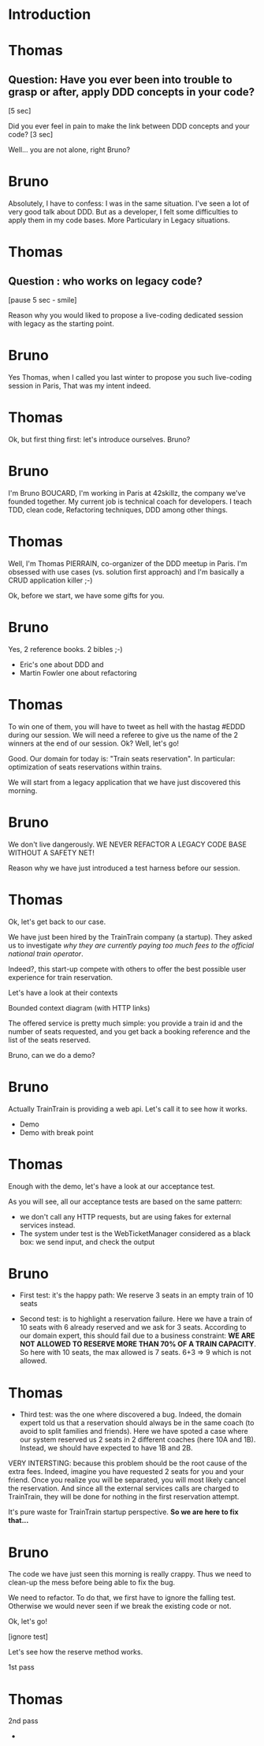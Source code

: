 # Introduction

# Thomas

## Question: Have you ever been into trouble to grasp or after, apply DDD concepts in your code?
[5 sec]

Did you ever feel in pain to make the link between DDD concepts and your code?
[3 sec]

Well... you are not alone, right Bruno?

# Bruno

Absolutely, I have to confess: I was in the same situation. I've seen a lot of very good talk about DDD. But as a developer, I felt some difficulties to apply them in my code bases. More Particulary in Legacy situations.

# Thomas

## Question : who works on legacy code? 
[pause 5 sec - smile]

Reason why you would liked to propose a live-coding dedicated session with legacy as the starting point.

# Bruno

Yes Thomas, when I called you last winter to propose you such live-coding session in Paris, That was my intent indeed.

# Thomas

Ok, but first thing first: let's introduce ourselves. Bruno?

# Bruno

I'm Bruno BOUCARD, I'm working in Paris at 42skillz, the company we've founded together. My current job is technical coach for developers. I teach TDD, clean code, Refactoring techniques, DDD among other things.

# Thomas

Well, I'm Thomas PIERRAIN, co-organizer of the DDD meetup in Paris. I'm obsessed with use cases (vs. solution first approach) and I'm basically a CRUD application killer ;-)

Ok, before we start, we have some gifts for you.

# Bruno

Yes, 2 reference books. 2 bibles ;-)
 - Eric's one about DDD
 and
 - Martin Fowler one about refactoring

# Thomas

To win one of them, you will have to tweet as hell with the hastag #EDDD during our session. We will need a referee to give us the name of the 2 winners at the end of our session. Ok? Well, let's go!

Good. Our domain for today is: "Train seats reservation". In particular: optimization of seats reservations within trains.

We will start from a legacy application that we have just discovered this morning.

# Bruno

We don't live dangerously. WE NEVER REFACTOR A LEGACY CODE BASE WITHOUT A SAFETY NET!

Reason why we have just introduced a test harness before our session.

# Thomas

Ok, let's get back to our case.

We have just been hired by the TrainTrain company (a startup). They asked us to investigate *why they are currently paying too much fees to the official national train operator*.

Indeed?, this start-up compete with others to offer the best possible user experience for train reservation.

Let's have a look at their contexts

Bounded context diagram (with HTTP links)

The offered service is pretty much simple: you provide a train id and the number of seats requested, and you get back a booking reference and the list of the seats reserved.

Bruno, can we do a demo?

# Bruno

Actually TrainTrain is providing a web api. Let's call it to see how it works.
 - Demo
 - Demo with break point


# Thomas

Enough with the demo, let's have a look at our acceptance test.

As you will see, all our acceptance tests are based on the same pattern:
- we don't call any HTTP requests, but are using fakes for external services instead.
- The system under test is the WebTicketManager considered as a black box: we send input, and check the output


# Bruno

- First test: it's the happy path: We reserve 3 seats in an empty train of 10 seats

- Second test: is to highlight a reservation failure. Here we have a train of 10 seats with 6 already reserved and we ask for 3 seats. According to our domain expert, this should fail due to a business constraint: __WE ARE NOT ALLOWED TO RESERVE MORE THAN 70% OF A TRAIN CAPACITY__. So here with 10 seats, the max allowed is 7 seats. 6+3 => 9 which is not allowed.

# Thomas

- Third test: was the one where discovered a bug. Indeed, the domain expert told us that a reservation should always be in the same coach (to avoid to split families and friends). Here we have spoted a case where our system reserved us 2 seats in 2 different coaches (here 10A and 1B). Instead, we should have expected to have 1B and 2B.

VERY INTERSTING: because this problem should be the root cause of the extra fees. Indeed, imagine you have requested 2 seats for you and your friend. Once you realize you will be separated, you will most likely cancel the reservation. And since all the external services calls are charged to TrainTrain, they will be done for nothing in the first reservation attempt.

It's pure waste for TrainTrain startup perspective. __So we are here to fix that...__

# Bruno

The code we have just seen this morning is really crappy. Thus we need to clean-up the mess before being able to fix the bug.

We need to refactor. To do that, we first have to ignore the falling test. Otherwise we would never seen if we break the existing code or not.

Ok, let's go!

[ignore test]

Let's see how the reserve method works.

1st pass

# Thomas

2nd pass

-  



